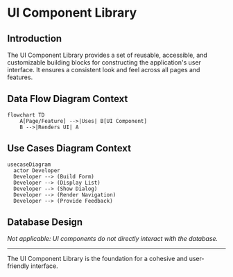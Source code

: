 # UI Component Library

## Introduction
The UI Component Library provides a set of reusable, accessible, and customizable building blocks for constructing the application's user interface. It ensures a consistent look and feel across all pages and features.

## Data Flow Diagram Context
```mermaid
flowchart TD
    A[Page/Feature] -->|Uses| B[UI Component]
    B -->|Renders UI| A
```

## Use Cases Diagram Context
```mermaid
usecaseDiagram
  actor Developer
  Developer --> (Build Form)
  Developer --> (Display List)
  Developer --> (Show Dialog)
  Developer --> (Render Navigation)
  Developer --> (Provide Feedback)
```

## Database Design
_Not applicable: UI components do not directly interact with the database._

---
The UI Component Library is the foundation for a cohesive and user-friendly interface. 